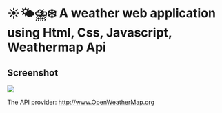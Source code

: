 # ☀️🌤⛈❄️ A weather web application using Html, Css, Javascript, Weathermap Api

## Screenshot
<img src="C:\Users\LENOVO\OneDrive\Pictures\Screenshots\Weather App Rohit.png">

The API provider: http://www.OpenWeatherMap.org

